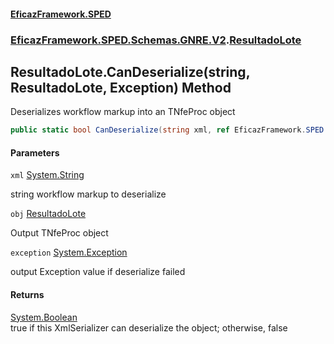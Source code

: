 #### [EficazFramework.SPED](EficazFrameworkSPED.md 'EficazFramework SPED')
### [EficazFramework.SPED.Schemas.GNRE.V2](EficazFramework.SPED.Schemas.GNRE.V2.md 'EficazFramework.SPED.Schemas.GNRE.V2').[ResultadoLote](EficazFramework.SPED.Schemas.GNRE.V2/ResultadoLote.md 'EficazFramework.SPED.Schemas.GNRE.V2.ResultadoLote')

## ResultadoLote.CanDeserialize(string, ResultadoLote, Exception) Method

Deserializes workflow markup into an TNfeProc object

```csharp
public static bool CanDeserialize(string xml, ref EficazFramework.SPED.Schemas.GNRE.V2.ResultadoLote obj, ref System.Exception exception);
```
#### Parameters

<a name='EficazFramework.SPED.Schemas.GNRE.V2.ResultadoLote.CanDeserialize(string,EficazFramework.SPED.Schemas.GNRE.V2.ResultadoLote,System.Exception).xml'></a>

`xml` [System.String](https://docs.microsoft.com/en-us/dotnet/api/System.String 'System.String')

string workflow markup to deserialize

<a name='EficazFramework.SPED.Schemas.GNRE.V2.ResultadoLote.CanDeserialize(string,EficazFramework.SPED.Schemas.GNRE.V2.ResultadoLote,System.Exception).obj'></a>

`obj` [ResultadoLote](EficazFramework.SPED.Schemas.GNRE.V2/ResultadoLote.md 'EficazFramework.SPED.Schemas.GNRE.V2.ResultadoLote')

Output TNfeProc object

<a name='EficazFramework.SPED.Schemas.GNRE.V2.ResultadoLote.CanDeserialize(string,EficazFramework.SPED.Schemas.GNRE.V2.ResultadoLote,System.Exception).exception'></a>

`exception` [System.Exception](https://docs.microsoft.com/en-us/dotnet/api/System.Exception 'System.Exception')

output Exception value if deserialize failed

#### Returns
[System.Boolean](https://docs.microsoft.com/en-us/dotnet/api/System.Boolean 'System.Boolean')  
true if this XmlSerializer can deserialize the object; otherwise, false